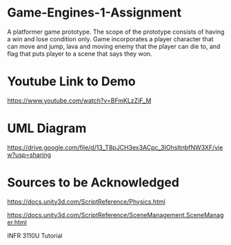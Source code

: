 # Game-Engines-1-Assignment
A platformer game prototype. The scope of the prototype consists of having a win and lose condition only. Game incorporates a player character that can move and jump, lava and moving enemy that the player can die to, and flag that puts player to a scene that says they won.

# Youtube Link to Demo
https://www.youtube.com/watch?v=BFmKLzZiF_M

# UML Diagram
https://drive.google.com/file/d/13_T8pJCH3ex3ACpc_3IOhsItnbfNW3XF/view?usp=sharing

# Sources to be Acknowledged
https://docs.unity3d.com/ScriptReference/Physics.html

https://docs.unity3d.com/ScriptReference/SceneManagement.SceneManager.html  

INFR 3110U Tutorial
